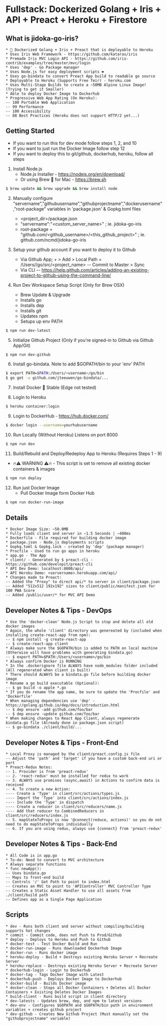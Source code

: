 # Fullstack: Dockerized Golang + Iris + API + Preact + Heroku + Firestore

## What is jidoka-go-iris?
    * 🐳 Dockerized Golang + Iris + Preact that is deployable to Heroku
    * Uses Iris Web Framework - https://github.com/kataras/iris
    * Premade Iris MVC Login API - https://github.com/iris-contrib/examples/tree/master/mvc/login
    * Uses 'dep' - Go Package manager
    * Uses Node.js for easy deployment scripts ❤️
    * Uses go-bindata to convert Preact App build to readable go source
    * Deployable to Heroku (Supports Free Teir) - heroku.com
    * Uses Multi-Stage Builds to create a ~50MB Alpine Linux Image! (Trying to get it Smaller)
    * Able to deploy Docker Image to Dockerhub
    * Progressive Web App Rating (On Heroku):
    -- 100 Portable Web Application
    -- 99 Performance
    -- 100 Accessibility
    -- 88 Best Practices (Heroku does not support HTTP/2 yet...)

## Getting Started
* If you want to run this for dev mode follow steps 1, 2, and 10
* If you want to just run the Docker Image follow step 12
* If you want to deploy this to git/github, dockerhub, heroku, follow all steps

1. Install Node.js
    * Node.js Installer - https://nodejs.org/en/download/
    * Or using Brew 🍺 for Mac - https://brew.sh
```bash
$ brew update && brew upgrade && brew install node
```

2. Manually configure "servername","githubusername","githubprojectname","dockerusername","root-package" variables in 'package.json' & Gopkg.toml files
    * <project_dir>/package.json
    * "servername":"<custom_server_name>" ; ie. jidoka-go-iris
    * root-package = "github.com/<github_username>/<this_github_project>" ; ie. github.com/ncmd/jidoka-go-iris

3. Setup your github account if you want to deploy it to Github
    * Via Github App; + > Add > Local Path = /Users/<username>/go/src/<project_name>
    -- Commit to Master > Sync
    * Via CLI
    -- https://help.github.com/articles/adding-an-existing-project-to-github-using-the-command-line/

4. Run Dev Workspace Setup Script (Only for Brew OSX)
    * Brew Update & Upgrade
    * Installs go
    * Installs dep
    * Installs git
    * Updates npm
    * Setups up env PATH
```bash
$ npm run dev-latest
```

5. Initialize Github Project (Only if you're signed-in to Github via Github App/Git)
```bash
$ npm run dev-github
```

6. Install go-bindata. Note to add $GOPATH/bin to your 'env' PATH
```bash
$ export PATH=$PATH:/Users/<username>/go/bin
$ go get -u github.com/jteeuwen/go-bindata/...
```

7. Install Docker 🐳 Stable (Edge not tested)

8. Login to Heroku
```bash
$ heroku container:login
```

9. Login to DockerHub - https://hub.docker.com/
```bash
$ docker login --username=yourhubusername
```

10. Run Locally (Without Heroku) Listens on port 8000
```bash
$ npm run dev
```

11. Build/Rebuild and Deploy/Redeploy App to Heroku (Requires Steps 1 - 9)
* 🔥⚠️ WARNING ⚠️🔥 - This script is set to remove all existing docker containers & images
```bash
$ npm run deploy
```

12. Run just Docker Image
    * Pull Docker Image form Docker Hub
```bash
$ npm run docker-run-image
```

## Details
    * Docker Image Size: ~50.0MB
    * Fully loads client and server in ~1.5 Seconds | ~400ms
    * Dockerfile - File required for building docker image
    * package.json - Node.js deployments scripts
    * Gopkg.toml & Gopkg.lock - created by 'dep' (package manager)
    * Procfile - Used to run go apps in heroku
    * app.go - The App
    * client/ - Generated by $ preact-cli - https://github.com/developit/preact-cli
    * API Dev Demo: localhost:8000/api/
    * API Heroku Demo: <servername>.herokuapp.com/api/
    * Changes made to Preact:
    -- Added the "Proxy" to direct api/* to server in client/package.json
    -- Added "512x512 192x192" sizes to client/public/manifest.json for 100 PWA Score
    -- Added /public/user/* for MVC API Demo

## Developer Notes & Tips - DevOps
    * Use the 'docker-clean' Node.js Script to stop and delete all old docker images
    * Again, the whole 'client' directory was genereated by (included when installing create-react-app from npm):
    -- $ npm install -g create-react-app
    -- $ create-react-app client
    * Always make sure the $GOPATH/bin is added to PATH on local machine (Otherwise will have problems with generating bindata.go)
    -- $ export PATH=$PATH:/Users/<username>/go/bin
    * Always confirm Docker is RUNNING
    * In the .dockerignore file ALWAYS have node_modules folder included (All regenerated when client is built)
    * There should ALWAYS be a bindata.go file before building docker image
    * Rename a go build executable (Optional):
    -- $ go build -o apple *.go
    * If you do rename the app name, be sure to update the 'Procfile' and 'Dockerfile'
    * When managing dependencies use 'dep' - https://golang.github.io/dep/docs/introduction.html
    -- $ dep ensure -add github.com/foo/bar
    -- $ dep ensure -update github.com/foo/bar
    * When making changes to React App Client, always regenerate bindata.go file (Already done in package.json script)
    -- $ go-bindata ./client/build/...

## Developer Notes & Tips - Front-End
    * Local Proxy is managed by the client/preact.config.js file
    -- Adjust the 'path' and 'target' if you have a custom back-end uri or port
    * Preact-Redux Notes:
    -- 1. Provider is from 'preact-redux'
    -- 2. 'react-redux' must be installed for redux to work
    -- 3. ALWAYS use promises (async,await) in Actions to confirm data is received
    -- 4. To create a new Action:
    ---- Create a 'Type' in client/src/actions/types.js
    ---- Import the 'Type' into client/src/actions/index.js
    ---- Include the 'Type' in dispatch
    ---- Create a reducer in client/src/reducers/name.js
    ---- Add that reducer to CombinedReducers in client/src/reducers/index.js
    -- 5. mapStateToProps is now '@connect(reduce, actions)' so you do not need to do mapStateToProps individually
    -- 6. If you are using redux, always use {connect} from 'preact-redux'
    
## Developer Notes & Tips - Back-End
    * All Code is in app.go
    * To-do: Need to convert to MVC architecture
    * Always separate functions
    * func newApp():
    -- Uses bindata.go
    -- Maps to front-end build
    -- Controls '/' Get Path to point to index.html
    -- Creates an MVC to point to 'APIController' MVC Controller Type
    -- Creates a Static Asset Handler to use all assets from ./client/build path
    -- Defines app as a Single Page Application

## Scripts
    * dev - Runs both client and server without compiling/building supports hot changes
    * commit - Commit code, does not Push to Prod/Github
    * deploy - Deploys to Heroku and Push to Github
    * docker-test - Test Docker Build and Run
    * docker-run-image - Runs downloaded Dockerhub Image
    * docker-run - Runs docker image
    * heroku-deploy - Build + Destroys existing Heroku Server + Recreate Server
    * heroku-replace - Destroys existing Heroku Server + Recreate Server
    * dockerhub-login - Login to Dockerhub
    * docker-tag - Tags Docker Image with Latest
    * dockerhub-push - Deploys Docker Image to Dockerhub
    * docker-build - Builds Docker image
    * docker-clean - Stops all Docker Containers + Deletes all Docker Containers + Existing Deletes Docker Images
    * build-client - Runs build script in client directory
    * dev-latests - Updates brew, dep, and npm to latest versions
    * dev-env - Configures $GOPATH and $GOPATH/bin path in environment variables + creates github project
    * dev-github - Creates New Github Project (Must manually set the "githubprojectname" variable)

